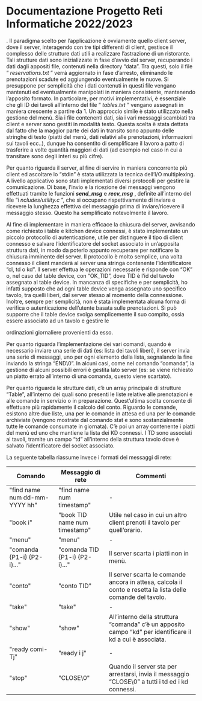 # Documentazione Progetto Reti Informatiche 2022/2023
.
Il paradigma scelto per l’applicazione è ovviamente quello client server, dove il server,
interagendo con tre tipi differenti di client, gestisce il complesso delle strutture dati utili a
realizzare l’astrazione di un ristorante.
Tali strutture dati sono inizializzate in fase d’avvio dal server, recuperando i dati dagli
appositi file, contenuti nella directory “data”.
Tra questi, solo il file “ _reservations.txt_ ” verrà aggiornato in fase d’arresto, eliminando le
prenotazioni scadute ed aggiungendo eventualmente le nuove.
Si presuppone per semplicità che i dati contenuti in questi file vengano mantenuti ed
eventualmente manipolati in maniera consistente, mantenendo l’apposito formato.
In particolare, per motivi implementativi, è essenziale che gli ID dei tavoli all’interno del file
“ _tables.txt_ ” vengano assegnati in maniera crescente a partire da 1. Un approccio simile è
stato utilizzato nella gestione del menù.
Sia i file contenenti dati, sia i vari messaggi scambiati tra client e server sono gestiti in
modalità testo.
Questa scelta è stata dettata dal fatto che la maggior parte dei dati in transito sono appunto
delle stringhe di testo (piatti del menù, dati relativi alle prenotazioni, informazioni sui tavoli
ecc..), dunque ha consentito di semplificare il lavoro a patto di trasferire a volte quantità
maggiori di dati (ad esempio nel caso in cui a transitare sono degli interi su più cifre).

Per quanto riguarda il server, al fine di servire in maniera concorrente più client ed ascoltare
lo “stdin” è stata utilizzata la tecnica dell’I/O multiplexing.
A livello applicativo sono stati implementati diversi protocolli per gestire la comunicazione.
Di base, l’invio e la ricezione dei messaggi vengono effettuati tramite le funzioni **_send_msg_** e
**_recv_msg_** , definite all’interno del file “i _ncludes/utility.c_ ”, che si occupano rispettivamente di
inviare e ricevere la lunghezza effettiva del messaggio prima di inviare/ricevere il messaggio
stesso.
Questo ha semplificato notevolmente il lavoro.

Al fine di implementare in maniera efficace la chiusura del server, avvisando come richiesto i
table e kitchen device connessi, è stato implementato un piccolo protocollo di
autenticazione, utile per distinguere il tipo di client connesso e salvare l’identificatore del
socket associato in un’apposita struttura dati, in modo da poterlo appunto recuperare per
notificare la chiusura imminente del server.
Il protocollo è molto semplice, una volta connesso il client manderà al server una stringa
contenente l’identificatore “cl, td o kd”. Il server effettua le operazioni necessarie e
risponde con “OK” o, nel caso del table device, con “OK_TID”, dove TID è l’id del tavolo
assegnato al table device.
In mancanza di specifiche e per semplicità, ho infatti supposto che ad ogni table device
venga assegnato uno specifico tavolo, tra quelli liberi, dal server stesso al momento della
connessione. Inoltre, sempre per semplicità, non è stata implementata alcuna forma di
verifica o autenticazione dell’utente basata sulle prenotazioni. Si può supporre che il table
device svolga semplicemente il suo compito, ossia essere associato ad un tavolo e gestire le


ordinazioni giornaliere provenienti da esso.

Per quanto riguarda l’implementazione dei vari comandi, quando è necessario inviare una
serie di dati (es: lista dei tavoli liberi), il server invia una serie di messaggi, uno per ogni
elemento della lista, segnalando la fine inviando la stringa “END\0”.
In alcuni casi, come nel comando “comanda”, la gestione di alcuni possibili errori è gestita
lato server (es: se viene richiesto un piatto errato all’interno di una comanda, questo viene
scartato).

Per quanto riguarda le strutture dati, c’è un array principale di strutture “Table”, all’interno
dei quali sono presenti le liste relative alle prenotazioni e alle comande in servizio o in
preparazione. Quest’ultima scelta consente di effettuare più rapidamente il calcolo del
conto.
Riguardo le comande, esistono altre due liste, una per le comande in attesa ed una per le
comande archiviate (vengono mostrate dal comando stat e sono sostanzialmente tutte le
comande consumate in giornata).
C’è poi un array contenente i piatti del menù ed uno che mantiene la lista dei KD connessi.
I TD sono associati ai tavoli, tramite un campo “td” all’interno della struttura tavolo dove è
salvato l’identificatore del socket associato.

La seguente tabella riassume invece i formati dei messaggi di rete:

| Comando        | Messaggio di rete | Commenti                                   |
|----------------|--------------------|--------------------------------------------|
| "find name num dd-mm-YYYY hh" | "find name num timestamp" | - |
| "book i" | "book TID name num timestamp" | Utile nel caso in cui un altro client prenoti il tavolo per quell’orario. |
| "menu" | "menu" | - |
| "comanda {P1-i} {P2-i}..." | "comanda TID {P1-i} {P2-i}..." | Il server scarta i piatti non in menù. |
| "conto" | "conto TID" | Il server scarta le comande ancora in attesa, calcola il conto e resetta la lista delle comande del tavolo. |
| "take" | "take" | - |
| "show" | "show" | All’interno della struttura “comanda” c’è un apposito campo “kd” per identificare il kd a cui è associata. |
| "ready comi-Tj" | "ready i j" | - |
| "stop" | "CLOSE\0" | Quando il server sta per arrestarsi, invia il messaggio “CLOSE\0” a tutti i td ed i kd connessi. |


